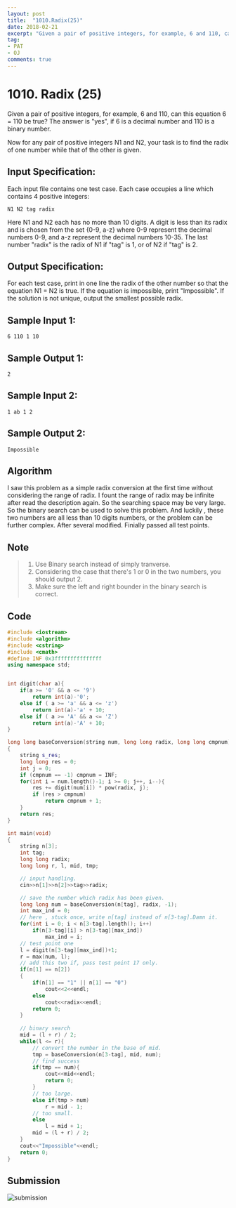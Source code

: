 ```yaml
---
layout: post
title:  "1010.Radix(25)"
date: 2018-02-21
excerpt: "Given a pair of positive integers, for example, 6 and 110, can this equation 6 = 110 be true? The answer is yes, if 6 is a decimal number and 110 is a binary number. "
tag:
- PAT 
- OJ
comments: true
---
```


# 1010. Radix (25)
Given a pair of positive integers, for example, 6 and 110, can this equation 6 = 110 be true? The answer is "yes", if 6 is a decimal number and 110 is a binary number.  
  
Now for any pair of positive integers N1 and N2, your task is to find the radix of one number while that of the other is given.  

## Input Specification:

Each input file contains one test case. Each case occupies a line which contains 4 positive integers:  
```
N1 N2 tag radix  
```
Here N1 and N2 each has no more than 10 digits. A digit is less than its radix and is chosen from the set {0-9, a-z} where 0-9 represent the decimal numbers 0-9, and a-z represent the decimal numbers 10-35. The last number "radix" is the radix of N1 if "tag" is 1, or of N2 if "tag" is 2.

## Output Specification:

For each test case, print in one line the radix of the other number so that the equation N1 = N2 is true. If the equation is impossible, print "Impossible". If the solution is not unique, output the smallest possible radix.

## Sample Input 1:
```
6 110 1 10
```
## Sample Output 1:
```
2
```
## Sample Input 2:
```
1 ab 1 2
```
## Sample Output 2:
```
Impossible
```


## Algorithm  

I saw this problem as a simple radix conversion at the first time without considering the range of radix. I fount the range of radix  may be infinite after read the description again. So the searching space may be very large. So the binary search can be used to solve this problem. And luckily , these two numbers are all less than 10 digits numbers, or the problem can be further complex. After several modified. Finially passed all test points. 

## Note

> 1. Use Binary search instead of simply tranverse.
> 2. Considering the case that there's 1 or 0 in the two numbers, you should output 2.
> 3. Make sure the left and right bounder in the binary search is correct.

## Code

```c++
#include <iostream>
#include <algorithm>
#include <cstring>
#include <cmath>
#define INF 0x3fffffffffffffff
using namespace std;


int digit(char a){
    if(a >= '0' && a <= '9')
        return int(a)-'0';
    else if ( a >= 'a' && a <= 'z')
        return int(a)-'a' + 10;
    else if ( a >= 'A' && a <= 'Z')
        return int(a)-'A' + 10;
}

long long baseConversion(string num, long long radix, long long cmpnum)
{
    string s_res;
    long long res = 0;
    int j = 0;
    if (cmpnum == -1) cmpnum = INF;
    for(int i = num.length()-1; i >= 0; j++, i--){
        res += digit(num[i]) * pow(radix, j);
        if (res > cmpnum)
            return cmpnum + 1;
    }
    return res;
}

int main(void)
{
    string n[3];
    int tag;
    long long radix;
    long long r, l, mid, tmp;

    // input handling.
    cin>>n[1]>>n[2]>>tag>>radix;

    // save the number which radix has been given.
    long long num = baseConversion(n[tag], radix, -1);
    int max_ind = 0;
    // here , stuck once, write n[tag] instead of n[3-tag].Damn it.
    for(int i = 0; i < n[3-tag].length(); i++)
        if(n[3-tag][i] > n[3-tag][max_ind])
            max_ind = i;
    // test point one 
    l = digit(n[3-tag][max_ind])+1;
    r = max(num, l);
    // add this two if, pass test point 17 only.
    if(n[1] == n[2])
    {
        if(n[1] == "1" || n[1] == "0")
            cout<<2<<endl;
        else
            cout<<radix<<endl;
        return 0;
    }
    
    // binary search
    mid = (l + r) / 2;
    while(l <= r){
        // convert the number in the base of mid.
        tmp = baseConversion(n[3-tag], mid, num);
        // find success
        if(tmp == num){
            cout<<mid<<endl;
            return 0;
        }
        // too large.
        else if(tmp > num)
            r = mid - 1;
        // too small.
        else
            l = mid + 1;
        mid = (l + r) / 2;
    }
    cout<<"Impossible"<<endl;
    return 0;
}
```

## Submission
![submission](https://raw.githubusercontent.com/RunningIkkyu/runningikkyu.github.com/master/assets/img/PAT/1010-submission.PNG)
